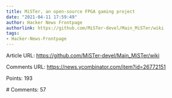 ```yaml
---
title: MiSTer, an open-source FPGA gaming project
date: "2021-04-11 17:59:49"
author: Hacker News Frontpage
authorlink: https://github.com/MiSTer-devel/Main_MiSTer/wiki
tags:
- Hacker-News-Frontpage
---
```


<p>Article URL: <a href="https://github.com/MiSTer-devel/Main_MiSTer/wiki">https://github.com/MiSTer-devel/Main_MiSTer/wiki</a></p>
<p>Comments URL: <a href="https://news.ycombinator.com/item?id=26772151">https://news.ycombinator.com/item?id=26772151</a></p>
<p>Points: 193</p>
<p># Comments: 57</p>
